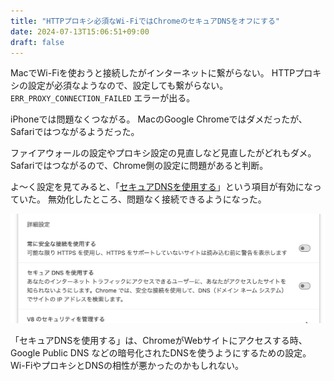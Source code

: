```yaml
---
title: "HTTPプロキシ必須なWi-FiではChromeのセキュアDNSをオフにする"
date: 2024-07-13T15:06:51+09:00
draft: false
---
```


MacでWi-Fiを使おうと接続したがインターネットに繋がらない。
HTTPプロキシの設定が必須なようなので、設定しても繋がらない。
`ERR_PROXY_CONNECTION_FAILED` エラーが出る。

iPhoneでは問題なくつながる。
MacのGoogle Chromeではダメだったが、Safariではつながるようだった。

ファイアウォールの設定やプロキシ設定の見直しなど見直したがどれもダメ。
Safariではつながるので、Chrome側の設定に問題があると判断。

よ〜く設定を見てみると、「[セキュアDNSを使用する](https://developers-jp.googleblog.com/2020/06/secure-dns.html)」という項目が有効になっていた。
無効化したところ、問題なく接続できるようになった。

![secure dns settings](071301001.png)

「セキュアDNSを使用する」は、ChromeがWebサイトにアクセスする時、Google Public DNS などの暗号化されたDNSを使うようにするための設定。Wi-FiやプロキシとDNSの相性が悪かったのかもしれない。
